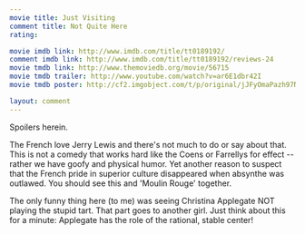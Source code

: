 ```yaml
---
movie title: Just Visiting
comment title: Not Quite Here
rating: 

movie imdb link: http://www.imdb.com/title/tt0189192/
comment imdb link: http://www.imdb.com/title/tt0189192/reviews-24
movie tmdb link: http://www.themoviedb.org/movie/56715
movie tmdb trailer: http://www.youtube.com/watch?v=ar6E1dbr42I
movie tmdb poster: http://cf2.imgobject.com/t/p/original/jJFyOmaPazh97Nk7YHqbxEhfhId.jpg

layout: comment
---
```


Spoilers herein.

The French love Jerry Lewis and there's not much to do or say about that. This is not a comedy that works hard like the Coens or Farrellys for effect -- rather we have goofy and physical humor. Yet another reason to suspect that the French pride in superior culture disappeared when absynthe was outlawed. You should see this and 'Moulin Rouge' together.

The only funny thing here (to me) was seeing Christina Applegate NOT playing the stupid tart. That part goes to another girl. Just think about this for a minute: Applegate has the role of the rational, stable center!